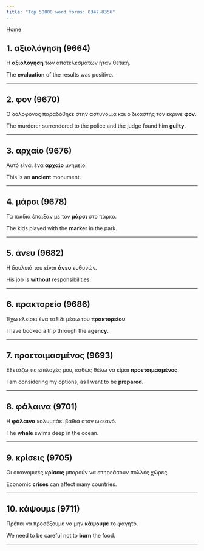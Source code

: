 ```yaml
---
title: "Top 50000 word forms: 8347-8356"
...
```


[Home](./) 

## 1. αξιολόγηση (9664)

Η **αξιολόγηση** των αποτελεσμάτων ήταν θετική.  

The **evaluation** of the results was positive.

---

## 2. φον (9670)

Ο δολοφόνος παραδόθηκε στην αστυνομία και ο δικαστής τον έκρινε **φον**.  

The murderer surrendered to the police and the judge found him **guilty**.

---

## 3. αρχαίο (9676)

Αυτό είναι ένα **αρχαίο** μνημείο.  

This is an **ancient** monument.

---

## 4. μάρσι (9678)

Τα παιδιά έπαιξαν με τον **μάρσι** στο πάρκο.  

The kids played with the **marker** in the park.

---

## 5. άνευ (9682)

Η δουλειά του είναι **άνευ** ευθυνών.  

His job is **without** responsibilities.

---

## 6. πρακτορείο (9686)

Έχω κλείσει ένα ταξίδι μέσω του **πρακτορείου**.  

I have booked a trip through the **agency**.

---

## 7. προετοιμασμένος (9693)

Εξετάζω τις επιλογές μου, καθώς θέλω να είμαι **προετοιμασμένος**.  

I am considering my options, as I want to be **prepared**.

---

## 8. φάλαινα (9701)

Η **φάλαινα** κολυμπάει βαθιά στον ωκεανό.

The **whale** swims deep in the ocean.

---

## 9. κρίσεις (9705)

Οι οικονομικές **κρίσεις** μπορούν να επηρεάσουν πολλές χώρες.  

Economic **crises** can affect many countries.

---

## 10. κάψουμε (9711)

Πρέπει να προσέξουμε να μην **κάψουμε** το φαγητό.

We need to be careful not to **burn** the food.

---

